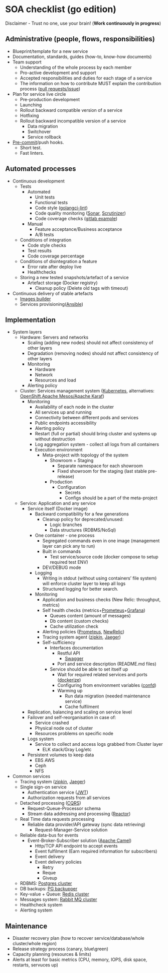# SOA checklist (go edition)

Disclaimer - Trust no one, use your brain! (**Work continuously in progress**)

## Administrative (people, flows, responsibilities)

* Blueprint/template for a new service
* Documentation, standards, guides (how-to, know-how documents)
* Team support
  * Understanding of the whole process by each member
  * Pro-active development and support
  * Accepted responsibilities and duties for each stage of a service
  * The information on how to contribute MUST explain the contribution process ([pull requests/issue](https://github.com/kubernetes/community/tree/master/contributors/guide)) 
* Plan for service live circle
  * Pre-production development
  * Launching
  * Rollout backward compatible version of a service
  * Hotfixing
  * Rollout backward incompatible version of a service
    * Data migration
    * Switchover
    * Service rollback
* [Pre-commit](.githooks/pre-commit)/push hooks.
  * Short test.
  * Fast linters.

## Automated processes

* Continuous development
  * Tests
    * Automated
      * Unit tests
      * Functional tests
      * Code style ([golangci-lint](https://github.com/golangci/golangci-lint))
      * Code quality monitoring ([Sonar](http://www.sonarqube.org/), [Scrutinizer](https://scrutinizer-ci.com/))
      * Code coverage checks ([gitlab example](https://medium.com/@ulm0_/golang-multi-packages-test-coverage-with-gitlab-ci-a7b52b91ef34))
    * Manual
      * Feature acceptance/Business acceptance
      * A/B tests  
  * Conditions of integration
    * Code style checks
    * Test results
    * Code coverage percentage
  * Conditions of disintegration a feature
    * Error rate after deploy live
    * Healthchecks
  * Storing a new tested snapshots/artefact of a service
    * Artefact storage (Docker registry)
      * Cleanup policy (Delete old tags with timeout)
* Continuous delivery of stable artefacts
  * [Images builder](https://github.com/paunin/images-builder)
  * Services provisioning([Ansible](https://www.ansible.com/))

## Implementation

* System layers
  * Hardware: Servers and networks
    * Scaling (adding new nodes) should not affect consistency of other layers
    * Degradation (removing nodes)  should not affect consistency of other layers
    * Monitoring
      * Hardware
      * Network
      * Resources and load
    * Alerting policy
  * Cluster: Services management system  ([Kubernetes](http://kubernetes.io/), alternatives: [OpenShift](https://www.openshift.com),[Apache Mesos/Apache Karaf](http://servicemix.apache.org/))
    * Monitoring
      * Availability of each node in the cluster
      * All services up and running
      * Connectivity between different pods and services
      * Public endpoints accessibility
      * Alerting policy
      * Restart (full or partial) should bring cluster and systems up without destruction
      * Log aggregation system - collect all logs from all containers
      * Execution environment
        * Meta-project with topology of the system
          * Showroom + Staging
            * Separate namespace for each showroom
            * Fixed showroom for the staging (last stable pre-release)
          * Production
            * Configuration
              * Secrets
              * Configs should be a part of the meta-project
  * Service: Application and any service
    * Service itself (Docker image)
      * Backward compatibility for a few generations
        * Cleanup policy for deprecated/unused:
          * Logic branches
          * Data structures (RDBMS/NoSql)
      * One container - one process
        * Segregated commands even in one image (management layer can pick any to run)
        * Built in commands
          * Test service/source code (docker compose to setup required test ENV)
        * DEV/DEBUG mode
      * Logging
        * Writing in stdout (without using containers’ file system) will enforce cluster layer to keep all logs
        * Structured logging for better search.
      * Monitoring
        * Application and business checks (New Relic: throughput, metrics)
        * Self health checks (metrics+[Prometeus](http://www.prometeus.net/site/)+[Grafana](https://grafana.org/))
          * Queues content (amount of messages)
          * Db content (custom checks)
          * Cache utilization check
        * Alerting policies ([Prometeus](http://www.prometeus.net/site/), [NewRelic](https://newrelic.com))
        * Tracing system agent ([zipkin](https://zipkin.io/), [Jaeger](https://www.jaegertracing.io/))
        * Self-sufficiency
          * Interfaces documentation
            * Restful API
              * [Swagger](http://swagger.io/)
            * Port and service description (README.md files)
          * Service should be able to set itself up
            * Wait for required related services and ports ([dockerize](https://docs.docker.com/compose/startup-order/))
            * Configuring from environment variables ([confd](https://github.com/kelseyhightower/confd))
            * Warming up
              * Run data migration (needed maintenance service)
              * Cache fulfilment
    * Replication, balancing and scaling on service level
    * Failover and self-reorganisation in case of:
      * Service crashed
      * Physical node out of cluster
      * Resources problems on specific node
    * Logs system
      * Service to collect and access logs grabbed from Cluster layer
        * ELK stack/Gray Log/etc
    * Persistent volumes to keep data
      * EBS AWS
      * Ceph
      * NFS
* Common services
  * Tracing system ([zipkin](https://zipkin.io/), [Jaeger](https://www.jaegertracing.io/))
  * Single sign-on service
    * Authentication service ([JWT](https://jwt.io/))
    * Authorization requests from all services
  * Detached processing ([CQRS](http://martinfowler.com/bliki/CQRS.html))
    * Request-Queue-Processor schema
    * Stream data addressing and processing ([Reactor](https://projectreactor.io/))
  * Real Time data requests processing
    * Reliable data provider/API gateway (sync data retrieving)
      * Request-Manager-Service solution
  * Reliable data-bus for events
    * Event-Broker-Subscriber solution ([Apache Camel](http://camel.apache.org/))
      * Http/TCP API endpoint to accept events
      * Event fulfilment (Earn required information for subscribers)
      * Event delivery
      * Event delivery policies
        * Retry
        * Reque
        * Giveup
  * RDBMS: [Postgres cluster](https://github.com/paunin/postgres-docker-cluster)
  * DB backups: [PG backupper](https://github.com/paunin/pg-backupper)
  * Key-value + Queue: [Redis cluster](https://github.com/relaxart/kubernetes-redis-cluster)
  * Messages system: [Rabbit MQ cluster](https://github.com/relaxart/docker-rabbitmq-cluster)
  * Healthcheck system
  * Alerting system

## Maintenance

* Disaster recovery plan (how to recover service/database/whole cluster/whole region)
* Release strategy process (canary, blue\green)
* Capacity planning (resources & limits)
* Alerts at least for basic metrics (CPU, memory, IOPS, disk space, restarts, servuces up)
